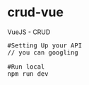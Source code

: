 # crud-vue
VueJS - CRUD

<pre>
#Setting Up your API
// you can googling

#Run local
npm run dev
</pre>
